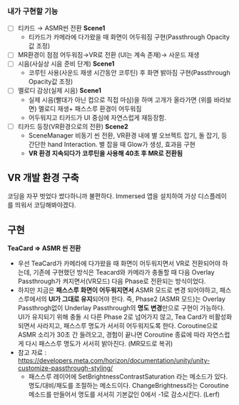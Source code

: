 ### 내가 구현할 기능
- [ ] 티카드 → ASMR씬 전환 **Scene1**
	- 티카드가 카메라에 다가왔을 때 화면이 어두워짐 구현(Passthrough Opacity값 조정)
- [ ] MR환경이 점점 어두워짐→VR로 전환 (UI는 계속 존재)→ 사운드 재생
- [ ] 시음(사실상 시음 준비 단계) **Scene1**
	- 코루틴 사용(사운드 재생 시간동안 코루틴) 후 화면 밝아짐 구현(Passthrough Opacity값 조정)
- [ ] 멜로디 감상(실제 시음) **Scene1**
	- 실제 시음(빨대가 아닌 컵으로 직접 마심)을 하며 고개가 올라가면 (위를 바라보면) 멜로디 재생+ 패스스루 환경이 어두워짐
	- 어두워지고 티카드가 UI 중심에 자연스럽게 재등장함.
- [ ] 티카드 등장(VR환경으로의 전환) **Scene2**
	- SceneManager 비동기 씬 전환, VR환경 내에 별 오브젝트 잡기, 돌 잡기, 등 간단한 hand Interaction. 별 잡을 때 Glow가 생성, 효과음 구현
	- **VR 환경 지속되다가 코루틴을 사용해 40초 후 MR로 전환됨**

## VR 개발 환경 구축
코딩을 자꾸 벗었다 썼다하니까 불편하다. Immersed 앱을 설치하여 가상 디스플레이를 띄워서 코딩해봐야겠다.

## 구현
**TeaCard => ASMR 씬 전환**
- 우선 TeaCard가 카메라에 다가왔을 때 화면이 어두워지면서 VR로 전환되어야 하는데, 기존에 구현했던 방식은 Teacard와 카메라가 충돌할 때 다음 Overlay Passthrough가 켜지면서(VR모드) 다음 Phase로 전환되는 방식이었다. 
- 하지만 지금은 **패스스루 화면이 어두워지면서** ASMR 모드로 변경 되어야하고, 패스스루에서의 **UI가 그대로 유지**되어야 한다. 즉, Phase2 (ASMR 모드)는 Overlay Passthrogh없이 Underlay Passthrough의 **명도 변경**만으로 구현이 가능하다. UI가 유지되기 위해 충돌 시 다른 Phase 2로 넘어가지 않고, Tea Card가 비활성화 되면서 사라지고, 패스스루 명도가 서서히 어두워지도록 한다.  Coroutine으로 ASMR 소리가 30초 간 들려오고, 경험이 끝나면 Coroutine 종료에 따라 자연스럽게 다시 패스스루 명도가 서서히 밝아진다. (MR모드로 복귀)
- 참고 자료 : https://developers.meta.com/horizon/documentation/unity/unity-customize-passthrough-styling/ 
	- 패스스루 레이어에 SetBrightnessContrastSaturation 라는 메소드가 있다. 명도/대비/채도를 조절하는 메소드이다.  ChangeBrightness라는 Coroutine 메소드를 만들어서 명도를 서서히 기본값인 0에서 -1로 감소시킨다. (Lerf)